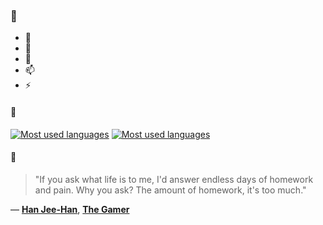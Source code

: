 ### 👋

- 🔭
- 🌱
- 💬
- 📫
- ⚡

#### 🧏

[![Most used languages](https://github-readme-stats-aynah.vercel.app/api/top-langs/?username=aynh&theme=solarized-dark&langs_count=6&layout=compact&hide_title=true)](https://github.com/anuraghazra/github-readme-stats#gh-dark-mode-only)
[![Most used languages](https://github-readme-stats-aynah.vercel.app/api/top-langs/?username=aynh&theme=solarized-light&langs_count=6&layout=compact&hide_title=true)](https://github.com/anuraghazra/github-readme-stats#gh-light-mode-only)

#### 💬

> "If you ask what life is to me, I'd answer endless days of homework and pain. Why you ask? The amount of homework, it's too much."

&mdash; [**Han Jee-Han**](https://myanimelist.net/character.php?q=Han%20Jee-Han&cat=character), [**The Gamer**](https://myanimelist.net/search/all?q=The%20Gamer&cat=all)
